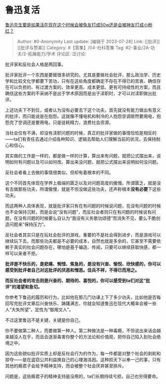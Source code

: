 # 鲁迅复活
[鲁迅先生要是如果活在现在这个时候会被兔友打成50w还是会被神友打成小粉红？](https://www.zhihu.com/question/492059275/answer/3139229153)

> Author: #0-Anonymity
> Last update: [编辑于 2023-07-28]
> Link: [[批评]] [[批评与赞美]]
> Category: #【答集】/04-社科答集
> Tag: #2-事业/2A-功夫/2-拓展能力/学术
> 评论区:
> 泛讨论:

批评家和反社会人格是两回事。

批评家批评一个东西是要做很多研究的。尤其是要做社会批评，那么政治学、历史学和比较文化学都要下苦功，只有在这些角度都确定不存在不得已的苦衷、确信存在可以负担的、有过渡方案的、效率更高、成本更低、更有可持续性的方案，而且确信这些方案的不采纳不是出于学术原因而是出于渎职时，才可以对渎职做出批评。

上述功夫下不到位，或者认为没有必要去下这个功夫，首先就没有能力做出有意义的批评，而只能说是在抱怨。这就像不懂电机和制冷的人抱怨空调居然要用电，抱怨完了空调还是要用电，只是徒耗精力，浪费社会资源。

当社会仅有不满，却没有渎职问题的时候，真正的批评家做的事情恰恰是相反的——ta们有责任去通过介绍各种知识、逻辑去帮助人们理解当前的状况，去保持耐心和信心。

其实做的工作是一样的，都是做一样的计算，算出来有问题，就把公式摆出来，说明如何有问题以及可以如何改。算出来没问题，就把公式摆出来说明如何没问题。

反社会者看上去做的事情很类似，但却有着根本的不同。

这个不同首先体现在学养上极端的匮乏以及对问题高度的傲慢。所谓匮乏，就是没有去做那些功夫，所谓傲慢，就是不但没做这些功夫，还声称根本**没有必要**下这些功夫。

而这两种人具体表现，就是批评家只有在有问题的时候说问题，在没有问题的时候也不会保持沉默，而是会说“没有问题”，而反社会者则只在有问题的时候说有问题，在没有问题的时候要么自认为“我没有义务歌功颂德”而消失不见，要么干脆创造问题来“保持压力”。

反社会者其实只是在玩社会批评的游戏，重要的不是社会得到进步，而是游戏可以继续玩下去，而那些功夫都是不必要的成本，自然也就是多余的，它甚至不需要依赖于真实的社会问题存在，哪怕是基于编造、传闻，只要可以继续获取快感，都一样可以来者不拒。

**批评是不快乐的，是悲痛、惋惜、焦急的，是没有兴奋、愉悦、欣快感的，你可以感受到批评者自己对这批评的厌恶和憎恶。佳兵不祥，不得已而用之。**

**而反社会者的攻击则是兴奋的、期待的、喜悦的，你可以感受到ta们对这“批评”的渴望和急切。**

你参考下鲁迅的履历和行为，比如他在那几门功课上下了多少功夫，比如他是否每回写完批评文章后兴奋快乐、踌躇满志，你就会知道鲁迅在现代大概率会被一些人“大失所望”，定性为“御用文人”。

不过这里鲁迅不是关键，关键是你自己。

你不要做第二种人，而要做第一种人。第二种做法是一种毒瘾，不但说出来话会越来越没人在乎，而且会逐渐毒害你整个的方法论和价值观，把你自己陷入到社会绝境之中。

因为这些貌似批评实质上却是反社会行为的作为，每一件都是对整个社会的剥削和掠夺——是在盗窃公共利益换自己的心理海洛因。这种损天下以奉一己的事，只有其他的瘾君子会给予精神支持，而会被整个社会厌弃甚至排斥。

问题是，这些瘾君子的精神支持是没用的，ta们长期持续亏损，自己也穷得要命。
